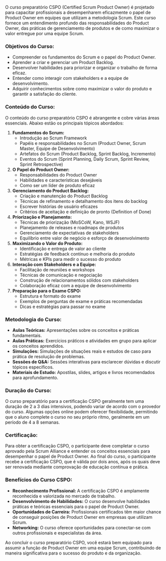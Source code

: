 O curso preparatório CSPO (Certified Scrum Product Owner) é projetado para capacitar profissionais a desempenharem eficazmente o papel de Product Owner em equipes que utilizam a metodologia Scrum. Este curso fornece um entendimento profundo das responsabilidades do Product Owner, das práticas de gerenciamento de produtos e de como maximizar o valor entregue por uma equipe Scrum.

### **Objetivos do Curso:**

- Compreender os fundamentos do Scrum e o papel do Product Owner.
- Aprender a criar e gerenciar um Product Backlog.
- Desenvolver habilidades para priorizar e organizar o trabalho de forma eficaz.
- Entender como interagir com stakeholders e a equipe de desenvolvimento.
- Adquirir conhecimentos sobre como maximizar o valor do produto e garantir a satisfação do cliente.

### **Conteúdo do Curso:**

O conteúdo do curso preparatório CSPO é abrangente e cobre várias áreas essenciais. Abaixo estão os principais tópicos abordados:

1. **Fundamentos do Scrum:**
    - Introdução ao Scrum Framework
    - Papéis e responsabilidades no Scrum (Product Owner, Scrum Master, Equipe de Desenvolvimento)
    - Artefatos do Scrum (Product Backlog, Sprint Backlog, Incremento)
    - Eventos do Scrum (Sprint Planning, Daily Scrum, Sprint Review, Sprint Retrospective)
2. **O Papel do Product Owner:**
    - Responsabilidades do Product Owner
    - Habilidades e características desejáveis
    - Como ser um líder de produto eficaz
3. **Gerenciamento do Product Backlog:**
    - Criação e manutenção do Product Backlog
    - Técnicas de refinamento e detalhamento dos itens do backlog
    - Escrever histórias de usuário eficazes
    - Critérios de aceitação e definição de pronto (Definition of Done)
4. **Priorização e Planejamento:**
    - Técnicas de priorização (MoSCoW, Kano, WSJF)
    - Planejamento de releases e roadmaps de produtos
    - Gerenciamento de expectativas de stakeholders
    - Equilíbrio entre valor de negócio e esforço de desenvolvimento
5. **Maximizando o Valor do Produto:**
    - Identificação e entrega de valor ao cliente
    - Estratégias de feedback contínuo e melhoria do produto
    - Métricas e KPIs para medir o sucesso do produto
6. **Interação com Stakeholders e a Equipe:**
    - Facilitação de reuniões e workshops
    - Técnicas de comunicação e negociação
    - Construção de relacionamentos sólidos com stakeholders
    - Colaboração eficaz com a equipe de desenvolvimento
7. **Preparação para o Exame CSPO:**
    - Estrutura e formato do exame
    - Exemplos de perguntas de exame e práticas recomendadas
    - Dicas e estratégias para passar no exame

### **Metodologia do Curso:**

- **Aulas Teóricas:** Apresentações sobre os conceitos e práticas fundamentais.
- **Aulas Práticas:** Exercícios práticos e atividades em grupo para aplicar os conceitos aprendidos.
- **Simulações:** Simulações de situações reais e estudos de caso para prática de resolução de problemas.
- **Sessões de Q&A:** Sessões interativas para esclarecer dúvidas e discutir tópicos específicos.
- **Materiais de Estudo:** Apostilas, slides, artigos e livros recomendados para aprofundamento.

### **Duração do Curso:**

O curso preparatório para a certificação CSPO geralmente tem uma duração de 2 a 3 dias intensivos, podendo variar de acordo com o provedor do curso. Algumas opções online podem oferecer flexibilidade, permitindo que o aluno complete o curso no seu próprio ritmo, geralmente em um período de 4 a 8 semanas.

### **Certificação:**

Para obter a certificação CSPO, o participante deve completar o curso aprovado pela Scrum Alliance e entender os conceitos essenciais para desempenhar o papel de Product Owner. Ao final do curso, o participante recebe a certificação CSPO, que é válida por dois anos, após os quais deve ser renovada mediante comprovação de educação contínua e prática.

### **Benefícios do Curso CSPO:**

- **Reconhecimento Profissional:** A certificação CSPO é amplamente reconhecida e valorizada no mercado de trabalho.
- **Desenvolvimento de Habilidades:** O curso desenvolve habilidades práticas e teóricas essenciais para o papel de Product Owner.
- **Oportunidades de Carreira:** Profissionais certificados têm maior chance de conseguir posições de Product Owner em empresas que utilizam Scrum.
- **Networking:** O curso oferece oportunidades para conectar-se com outros profissionais e especialistas da área.

Ao concluir o curso preparatório CSPO, você estará bem equipado para assumir a função de Product Owner em uma equipe Scrum, contribuindo de maneira significativa para o sucesso do produto e da organização.